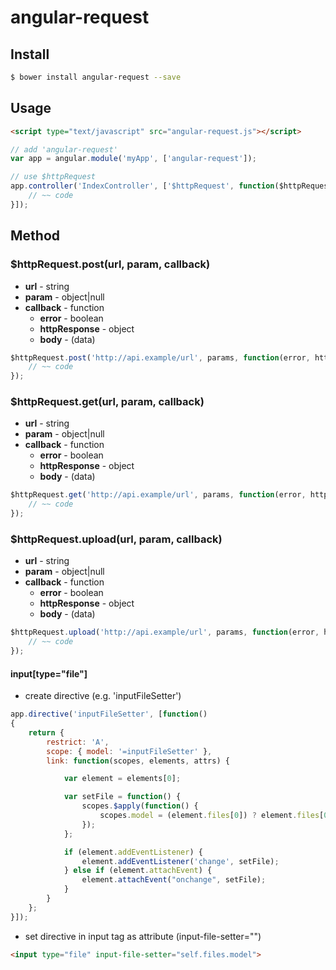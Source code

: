 # angular-request

## Install

```bash
$ bower install angular-request --save
```


## Usage

```html
<script type="text/javascript" src="angular-request.js"></script>
```

```js
// add 'angular-request'
var app = angular.module('myApp', ['angular-request']);
```

```js
// use $httpRequest
app.controller('IndexController', ['$httpRequest', function($httpRequest) {
	// ~~ code
}]);
```


## Method

### $httpRequest.post(url, param, callback)

* **url** - string
* **param** - object|null
* **callback** - function
	* **error** - boolean
	* **httpResponse** - object
	* **body** - (data)

```js
$httpRequest.post('http://api.example/url', params, function(error, httpResponse, body) {
	// ~~ code
});
```


### $httpRequest.get(url, param, callback)

* **url** - string
* **param** - object|null
* **callback** - function
	* **error** - boolean
	* **httpResponse** - object
	* **body** - (data)

```js
$httpRequest.get('http://api.example/url', params, function(error, httpResponse, body) {
	// ~~ code
});
```


### $httpRequest.upload(url, param, callback)

* **url** - string
* **param** - object|null
* **callback** - function
	* **error** - boolean
	* **httpResponse** - object
	* **body** - (data)

```js
$httpRequest.upload('http://api.example/url', params, function(error, httpResponse, body) {
	// ~~ code
});
```


#### input[type="file"]

* create directive (e.g. 'inputFileSetter')

```js
app.directive('inputFileSetter', [function()
{
	return {
		restrict: 'A',
		scope: { model: '=inputFileSetter' },
		link: function(scopes, elements, attrs) {

			var element = elements[0];

			var setFile = function() {
				scopes.$apply(function() {
					scopes.model = (element.files[0]) ? element.files[0] : null;
				});
			};

			if (element.addEventListener) {
				element.addEventListener('change', setFile);
			} else if (element.attachEvent) {
				element.attachEvent("onchange", setFile);
			}
		}
	};
}]);
```

* set directive in input tag as attribute (input-file-setter="")

```html
<input type="file" input-file-setter="self.files.model">
```
